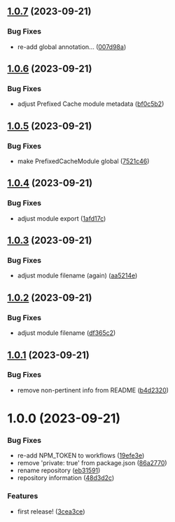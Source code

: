## [1.0.7](https://github.com/demandio-labs/nestjs-utils/compare/v1.0.6...v1.0.7) (2023-09-21)


### Bug Fixes

* re-add global annotation... ([007d98a](https://github.com/demandio-labs/nestjs-utils/commit/007d98a69e507077d047e61d5d3a0726cabc53e5))

## [1.0.6](https://github.com/demandio-labs/nestjs-utils/compare/v1.0.5...v1.0.6) (2023-09-21)


### Bug Fixes

* adjust Prefixed Cache module metadata ([bf0c5b2](https://github.com/demandio-labs/nestjs-utils/commit/bf0c5b20d64093c7503e61df437f20a6d28bf756))

## [1.0.5](https://github.com/demandio-labs/nestjs-utils/compare/v1.0.4...v1.0.5) (2023-09-21)


### Bug Fixes

* make PrefixedCacheModule global ([7521c46](https://github.com/demandio-labs/nestjs-utils/commit/7521c4699c31610208fbf2e1166048a70f5cfe90))

## [1.0.4](https://github.com/demandio-labs/nestjs-utils/compare/v1.0.3...v1.0.4) (2023-09-21)


### Bug Fixes

* adjust module export ([1afd17c](https://github.com/demandio-labs/nestjs-utils/commit/1afd17c0cd93ea62ba07ccd420f0a1861fff4d44))

## [1.0.3](https://github.com/demandio-labs/nestjs-utils/compare/v1.0.2...v1.0.3) (2023-09-21)


### Bug Fixes

* adjust module filename (again) ([aa5214e](https://github.com/demandio-labs/nestjs-utils/commit/aa5214e231326cbe89618e354e430a69e9a7438b))

## [1.0.2](https://github.com/demandio-labs/nestjs-utils/compare/v1.0.1...v1.0.2) (2023-09-21)


### Bug Fixes

* adjust module filename ([df365c2](https://github.com/demandio-labs/nestjs-utils/commit/df365c2733e36051bf99e0e3e0a14273d92318d3))

## [1.0.1](https://github.com/demandio-labs/nestjs-utils/compare/v1.0.0...v1.0.1) (2023-09-21)


### Bug Fixes

* remove non-pertinent info from README ([b4d2320](https://github.com/demandio-labs/nestjs-utils/commit/b4d2320bb97c7ac359d83d6f55d88bf3e6813c01))

# 1.0.0 (2023-09-21)


### Bug Fixes

* re-add NPM_TOKEN to workflows ([19efe3e](https://github.com/demandio-labs/nestjs-utils/commit/19efe3ed6d016aae9c70e658fe2f8bd0af830434))
* remove 'private: true' from package.json ([86a2770](https://github.com/demandio-labs/nestjs-utils/commit/86a277030b22e18d0e334ada74c1819d1814b40a))
* rename repository ([eb31591](https://github.com/demandio-labs/nestjs-utils/commit/eb31591a9b82aa1ac744adbcd5cf51f1470b0c7d))
* repository information ([48d3d2c](https://github.com/demandio-labs/nestjs-utils/commit/48d3d2ce832e3b08209f4cfd7cf1dd8b2c938a84))


### Features

* first release! ([3cea3ce](https://github.com/demandio-labs/nestjs-utils/commit/3cea3ce76c15d90875e21238c3022ef6acce106e))
